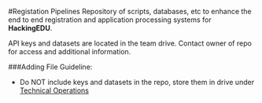 #Registation Pipelines
Repository of scripts, databases, etc to enhance the end to end registration and application processing systems for __HackingEDU__.

API keys and datasets are located in the team drive. Contact owner of repo for access and additional information.

###Adding File Guideline:
* Do NOT include keys and datasets in the repo, store them in drive under [Technical Operations](https://drive.google.com/folderview?id=0BzF-e8GGV_Uifm1Pc01NRnZnYU82ekp3Nzd5N3hlcTJraTlURGg0Rmw2RkJOZkVzWkxuSTA&usp=sharing)

